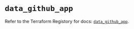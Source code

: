 # `data_github_app`

Refer to the Terraform Registory for docs: [`data_github_app`](https://registry.terraform.io/providers/integrations/github/5.37.0/docs/data-sources/app).
